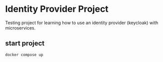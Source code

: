 # Identity Provider Project

Testing project for learning how to use an identity provider (keycloak) with microservices.

## start project

``` bash
docker compose up
```
